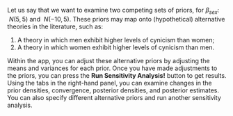 Let us say that we want to examine two competing sets of priors, for $\beta_{sex}$: $~N(5, 5)$ and $~N(-10, 5)$. These priors may map onto (hypothetical) alternative theories in the literature, such as: 

1. A theory in which men exhibit higher levels of cynicism than women;
2. A theory in which women exhibit higher levels of cynicism than men. 

Within the app, you can adjust these alternative priors by adjusting the means and variances for each prior. Once you have made adjustments to the priors, you can press the **Run Sensitivity Analysis!** button to get results. Using the tabs in the right-hand panel, you can examine changes in the prior densities, convergence, posterior densities,  and posterior estimates. You can also specify different alternative priors and run another sensitivity analysis.

